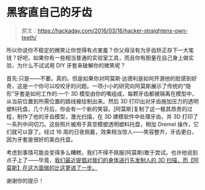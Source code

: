 # 黑客直自己的牙齿

> 原文：<https://hackaday.com/2016/03/16/hacker-straightens-own-teeth/>

所以你说你不稳定的微笑让你觉得有点害羞？你父母没有为牙齿矫正存下一大笔钱？好吧，如果你有一些相当普通的实验室工具，而且你有胆量在自己身上做实验，为什么不试试用 DIY 牙套来破解你的微笑呢？

首先:只是——不要。真的。但是如果你对阿莫斯·达德利是如何开源他的脸感到好奇，这是一个你可以咬咬牙的问题。一项小小的研究向阿莫斯展示了传统的“隐形”牙套是如何工作的:一个 3D 模型由你的嘴组成，每颗牙齿都被隔离在模型中，从当前位置到所需位置的路线被绘制出来。然后 3D 打印出对牙齿施加压力的透明塑料托盘，几个月后，你会有一个新的笑容。[阿莫斯]复制了这一极其昂贵的过程，制作了他的牙齿模型，激光扫描，在 3D 建模软件中处理牙齿，并 3D 打印了一系列中间切刀。这些照片被用于真空模塑透明塑料托盘，稍加 Dremel 操作，它们就可以穿了。经过 16 周的日夜佩戴，效果相当惊人——笑容整齐，牙齿更白，因为牙套是很好的美白托盘。

考虑到事情可能会变得多么糟糕，我们不得不佩服(阿莫斯)敢于尝试。也许他说到点子上了——毕竟，[我们最近提倡对我们的身体进行先发制人的 3D 扫描，而【阿莫斯】在这方面做的比这更进了一步。](http://hackaday.com/2015/07/30/we-should-3d-scan-people/)

谢谢你的提示！
